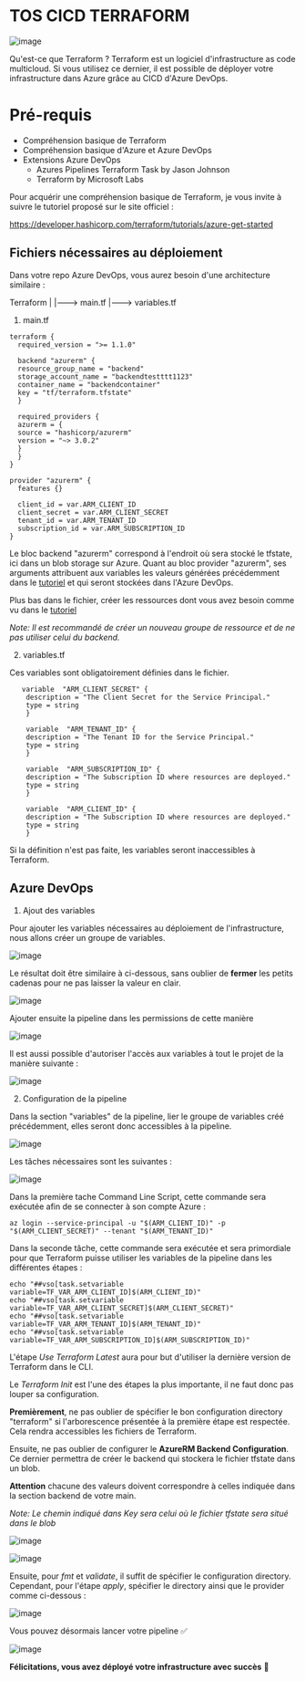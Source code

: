 # TOS CICD TERRAFORM

![image](https://github.com/AlixBnd/TOS-CICD-Terraform/assets/137909386/a58318c9-8bb6-47aa-b476-6f00afa55f0e)


Qu'est-ce que Terraform ? Terraform est un logiciel d'infrastructure as code multicloud. Si vous utilisez ce dernier, il est possible de déployer votre infrastructure dans Azure grâce au CICD d'Azure DevOps.

# Pré-requis

 - Compréhension basique de Terraform
 - Compréhension basique d'Azure et Azure DevOps
 - Extensions Azure DevOps
	 -  Azures Pipelines Terraform Task by Jason Johnson
	 - Terraform by Microsoft Labs
 
 
Pour acquérir une compréhension basique de Terraform, je vous invite à suivre le tutoriel proposé sur le site officiel :

https://developer.hashicorp.com/terraform/tutorials/azure-get-started

## Fichiers nécessaires au déploiement

Dans votre repo Azure DevOps, vous aurez besoin d'une architecture similaire :

Terraform
|
|---> main.tf
|---> variables.tf

 1. main.tf
 

  ```hcl
terraform {
    required_version = ">= 1.1.0"
    
    backend "azurerm" {
    resource_group_name = "backend"
    storage_account_name = "backendtestttt1123"
    container_name = "backendcontainer"
    key = "tf/terraform.tfstate"
    }

    required_providers {
    azurerm = {
    source = "hashicorp/azurerm"
    version = "~> 3.0.2"
    }
    }
}

provider "azurerm" {
    features {}
    
    client_id = var.ARM_CLIENT_ID
    client_secret = var.ARM_CLIENT_SECRET
    tenant_id = var.ARM_TENANT_ID
    subscription_id = var.ARM_SUBSCRIPTION_ID
}
```
    
 Le bloc backend "azurerm" correspond à l'endroit où sera stocké le tfstate, ici dans un blob storage sur Azure.
 Quant au bloc provider "azurerm", ses arguments attribuent aux variables les valeurs générées précédemment dans le [tutoriel](https://developer.hashicorp.com/terraform/tutorials/azure-get-started/azure-build) et qui seront stockées dans l'Azure DevOps.

Plus bas dans le fichier, créer les ressources dont vous avez besoin comme vu dans le [tutoriel](https://developer.hashicorp.com/terraform/tutorials/azure-get-started/azure-build)

*Note: Il est recommandé de créer un nouveau groupe de ressource et de ne pas utiliser celui du backend.*

 2. variables.tf

Ces variables sont obligatoirement définies dans le fichier.

 

       variable  "ARM_CLIENT_SECRET" {
        description = "The Client Secret for the Service Principal."
        type = string
        }
        
        variable  "ARM_TENANT_ID" {
        description = "The Tenant ID for the Service Principal."
        type = string
        }
        
        variable  "ARM_SUBSCRIPTION_ID" {
        description = "The Subscription ID where resources are deployed."
        type = string
        }
        
        variable  "ARM_CLIENT_ID" {
        description = "The Subscription ID where resources are deployed."
        type = string
        }

Si la définition n'est pas faite, les variables seront inaccessibles à Terraform.   

## Azure DevOps

 1. Ajout des variables

Pour ajouter les variables nécessaires au déploiement de l'infrastructure, nous allons créer un groupe de variables.

![image](https://github.com/AlixBnd/TOS-CICD-Terraform/assets/137909386/13869bd1-cf5f-4808-a654-a4413384316b)


Le résultat doit être similaire à ci-dessous, sans oublier de **fermer** les petits cadenas pour ne pas laisser la valeur en clair.

![image](https://github.com/AlixBnd/TOS-CICD-Terraform/assets/137909386/184bfb04-cdbf-4ddc-8ff8-a24a6ccfe494)


Ajouter ensuite la pipeline dans les permissions de cette manière

![image](https://github.com/AlixBnd/TOS-CICD-Terraform/assets/137909386/bce3d4ed-7ef8-4529-a245-572af478d617)


Il est aussi possible d'autoriser l'accès aux variables à tout le projet de la manière suivante : 

![image](https://github.com/AlixBnd/TOS-CICD-Terraform/assets/137909386/1c787ebf-4ac1-45a7-83ec-21c7c9701d76)


 2. Configuration de la pipeline

Dans la section "variables" de la pipeline, lier le groupe de variables créé précédemment, elles seront donc accessibles à la pipeline.

![image](https://github.com/AlixBnd/TOS-CICD-Terraform/assets/137909386/06a98ad8-7e11-461d-9f0a-acd1517c809c)


Les tâches nécessaires sont les suivantes :

![image](https://github.com/AlixBnd/TOS-CICD-Terraform/assets/137909386/7dd5a2f0-3586-4ad0-a99f-72e5eb15443b)


Dans la première tache Command Line Script, cette commande sera exécutée afin de se connecter à son compte Azure :

    az login --service-principal -u "$(ARM_CLIENT_ID)" -p "$(ARM_CLIENT_SECRET)" --tenant "$(ARM_TENANT_ID)"

Dans la seconde tâche, cette commande sera exécutée et sera primordiale pour que Terraform puisse utiliser les variables de la pipeline dans les différentes étapes :

    echo "##vso[task.setvariable variable=TF_VAR_ARM_CLIENT_ID]$(ARM_CLIENT_ID)"
    echo "##vso[task.setvariable variable=TF_VAR_ARM_CLIENT_SECRET]$(ARM_CLIENT_SECRET)"
    echo "##vso[task.setvariable variable=TF_VAR_ARM_TENANT_ID]$(ARM_TENANT_ID)"    
    echo "##vso[task.setvariable variable=TF_VAR_ARM_SUBSCRIPTION_ID]$(ARM_SUBSCRIPTION_ID)"

L'étape *Use Terraform Latest* aura pour but d'utiliser la dernière version de Terraform dans le CLI.

Le *Terraform Init* est l'une des étapes la plus importante, il ne faut donc pas louper sa configuration.

**Premièrement**, ne pas oublier de spécifier le bon configuration directory "terraform" si l'arborescence présentée à la première étape est respectée. Cela rendra accessibles les fichiers de Terraform.

Ensuite, ne pas oublier de configurer le **AzureRM Backend Configuration**.
Ce dernier permettra de créer le backend qui stockera le fichier tfstate dans un blob.

**Attention** chacune des valeurs doivent correspondre à celles indiquée dans la section backend de votre main.

*Note: Le chemin indiqué dans Key sera celui où le fichier tfstate sera situé dans le blob*

![image](https://github.com/AlixBnd/TOS-CICD-Terraform/assets/137909386/b8a94573-4beb-4e00-89e8-3d8ff877a8d2)

![image](https://github.com/AlixBnd/TOS-CICD-Terraform/assets/137909386/5dd2835d-c814-4133-b426-3d2e72c6588e)


Ensuite, pour *fmt* et *validate*, il suffit de spécifier le configuration directory.
Cependant, pour l'étape *apply*, spécifier le directory ainsi que le provider comme ci-dessous :

![image](https://github.com/AlixBnd/TOS-CICD-Terraform/assets/137909386/c6de8831-520a-4410-86a2-72db49f39d70)


Vous pouvez désormais lancer votre pipeline ✅

![image](https://github.com/AlixBnd/TOS-CICD-Terraform/assets/137909386/4993dd08-33d4-4699-b363-06d509fc907f)




**Félicitations, vous avez déployé votre infrastructure avec succès**  🥳



